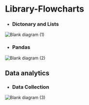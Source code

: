 # Library-Flowcharts

- ### Dictonary and Lists
![Blank diagram (1)](https://github.com/SanjaySArkasali/Library-Flowcharts/assets/121194268/c73d36b6-06ae-4bb9-a450-580b6389db29)

- ### Pandas
![Blank diagram (2)](https://github.com/SanjaySArkasali/Library-Flowcharts/assets/121194268/d4aef32d-26d3-49fa-bf23-47fd2ad67621)

## Data analytics 

- ### Data Collection
![Blank diagram (3)](https://github.com/SanjaySArkasali/Library-Flowcharts/assets/121194268/4a8f9af1-71b8-41dd-87cb-2eb74b2cd2de)
